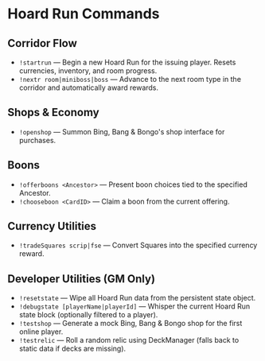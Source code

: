 # Hoard Run Commands

## Corridor Flow
- `!startrun` — Begin a new Hoard Run for the issuing player. Resets currencies, inventory, and room progress.
- `!nextr room|miniboss|boss` — Advance to the next room type in the corridor and automatically award rewards.

## Shops & Economy
- `!openshop` — Summon Bing, Bang & Bongo's shop interface for purchases.

## Boons
- `!offerboons <Ancestor>` — Present boon choices tied to the specified Ancestor.
- `!chooseboon <CardID>` — Claim a boon from the current offering.

## Currency Utilities
- `!tradeSquares scrip|fse` — Convert Squares into the specified currency reward.

## Developer Utilities (GM Only)
- `!resetstate` — Wipe all Hoard Run data from the persistent state object.
- `!debugstate [playerName|playerId]` — Whisper the current Hoard Run state block (optionally filtered to a player).
- `!testshop` — Generate a mock Bing, Bang & Bongo shop for the first online player.
- `!testrelic` — Roll a random relic using DeckManager (falls back to static data if decks are missing).
